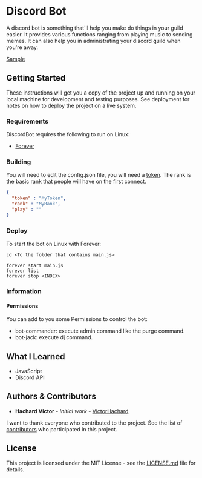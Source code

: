 # Discord Bot

A discord bot is something that'll help you make do things in your guild easier. It provides various functions ranging from playing music to sending memes. It can also help you in administrating your discord guild when you're away.

[Sample](../blob/master/res/bot.jpg)

## Getting Started

These instructions will get you a copy of the project up and running on your local machine for development and testing purposes. See deployment for notes on how to deploy the project on a live system.

### Requirements

DiscordBot requires the following to run on Linux:

- [Forever](https://www.npmjs.com/package/forever)

### Building

You will need to edit the config.json file, you will need a [token](https://github.com/reactiflux/discord-irc/wiki/Creating-a-discord-bot-&-getting-a-token). The rank is the basic rank that people will have on the first connect.

```json
{
  "token" : "MyToken",
  "rank" : "MyRank",
  "play" : ""
}
```

### Deploy

To start the bot on Linux with Forever:

```
cd <To the folder that contains main.js>

forever start main.js
forever list
forever stop <INDEX>
```

### Information

#### Permissions

You can add to you some Permissions to control the bot:

- bot-commander: execute admin command like the purge command.
- bot-jack: execute dj command.

## What I Learned

- JavaScript
- Discord API

## Authors & Contributors

* **Hachard Victor** - *Initial work* - [VictorHachard](https://github.com/VictorHachard)

I want to thank everyone who contributed to the project.
See the list of [contributors](https://github.com/VictorHachard/DiscordBot/graphs/contributors) who participated in this project.

## License

This project is licensed under the MIT License - see the [LICENSE.md](../blob/master/LICENSE) file for details.
